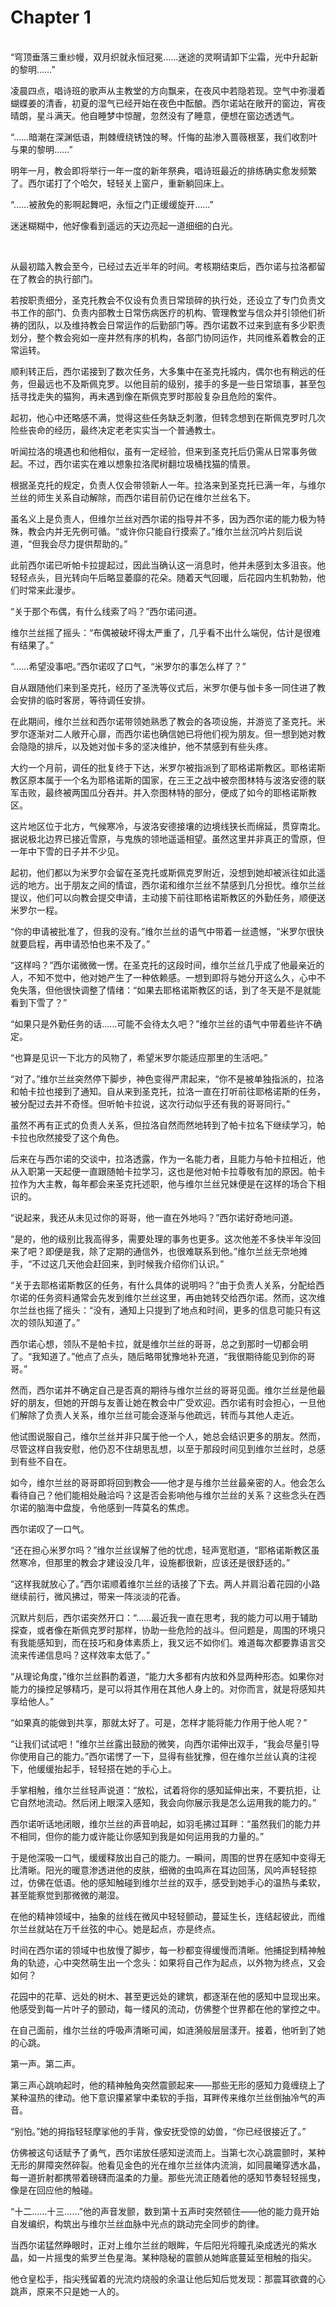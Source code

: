 # Chapter 1

<br>
“穹顶垂落三重纱幔，双月织就永恒冠冕……迷途的灵啊请卸下尘霜，光中升起新的黎明……”

凌晨四点，唱诗班的歌声从主教堂的方向飘来，在夜风中若隐若现。空气中弥漫着蝴蝶姜的清香，初夏的湿气已经开始在夜色中酝酿。西尔诺站在敞开的窗边，宵夜晴朗，星斗满天。他自睡梦中惊醒，忽然没有了睡意，便想在窗边透透气。

“……暗潮在深渊低语，荆棘缠绕锈蚀的琴。忏悔的盐渗入蔷薇根茎，我们收割叶与果的黎明……”

明年一月，教会即将举行一年一度的新年祭典，唱诗班最近的排练确实愈发频繁了。西尔诺打了个哈欠，轻轻关上窗户，重新躺回床上。

“……被赦免的影啊起舞吧，永恒之门正缓缓旋开……”

迷迷糊糊中，他好像看到遥远的天边亮起一道细细的白光。

<br>

从最初踏入教会至今，已经过去近半年的时间。考核期结束后，西尔诺与拉洛都留在了教会的执行部门。

若按职责细分，圣克托教会不仅设有负责日常琐碎的执行处，还设立了专门负责文书工作的部门、负责内部教士日常伤病医疗的机构、管理教堂与信众并引领他们祈祷的团队，以及维持教会日常运作的后勤部门等。西尔诺数不过来到底有多少职责划分，整个教会宛如一座井然有序的机构，各部门协同运作，共同维系着教会的正常运转。

顺利转正后，西尔诺接到了数次任务，大多集中在圣克托城内，偶尔也有稍远的任务，但最远也不及斯佩克罗。以他目前的级别，接手的多是一些日常琐事，甚至包括寻找走失的猫狗，再未遇到像在斯佩克罗时那般复杂且危险的案件。

起初，他心中还略感不满，觉得这些任务缺乏刺激，但转念想到在斯佩克罗时几次险些丧命的经历，最终决定老老实实当一个普通教士。

听闻拉洛的境遇也和他相似，虽有一定经验，但来到圣克托后仍需从日常事务做起。不过，西尔诺实在难以想象拉洛爬树翻垃圾桶找猫的情景。

根据圣克托的规定，负责人仅会带领新人一年。拉洛来到圣克托已满一年，与维尔兰丝的师生关系自动解除，而西尔诺目前仍记在维尔兰丝名下。

虽名义上是负责人，但维尔兰丝对西尔诺的指导并不多，因为西尔诺的能力极为特殊，教会内并无先例可循。“或许你只能自行摸索了。”维尔兰丝沉吟片刻后说道，“但我会尽力提供帮助的。”

此前西尔诺已听帕卡拉提起过，因此当确认这一消息时，他并未感到太多沮丧。他轻轻点头，目光转向午后略显萎靡的花朵。随着天气回暖，后花园内生机勃勃，他们时常来此漫步。

“关于那个布偶，有什么线索了吗？”西尔诺问道。

维尔兰丝摇了摇头：“布偶被破坏得太严重了，几乎看不出什么端倪，估计是很难有结果了。”

“……希望没事吧。”西尔诺叹了口气，“米罗尔的事怎么样了？”

自从跟随他们来到圣克托，经历了圣洗等仪式后，米罗尔便与伽卡多一同住进了教会安排的临时客房，等待调任安排。

在此期间，维尔兰丝和西尔诺带领她熟悉了教会的各项设施，并游览了圣克托。米罗尔逐渐对二人敞开心扉，而西尔诺也确信她已将他们视为朋友。但一想到她对教会隐隐的排斥，以及她对伽卡多的坚决维护，他不禁感到有些头疼。

大约一个月前，调任的批复终于下达，米罗尔被指派到了耶格诺斯教区。耶格诺斯教区原本属于一个名为耶格诺斯的国家，在三王之战中被奈图林特与波洛安德的联军击败，最终被两国瓜分吞并。并入奈图林特的部分，便成了如今的耶格诺斯教区。

这片地区位于北方，气候寒冷，与波洛安德接壤的边境线狭长而绵延，贯穿南北。据说极北边界已接近雪原，与鬼族的领地遥遥相望。虽然这里并非真正的雪原，但一年中下雪的日子并不少见。

起初，他们都以为米罗尔会留在圣克托或斯佩克罗附近，没想到她却被派往如此遥远的地方。出于朋友之间的情谊，西尔诺和维尔兰丝不禁感到几分担忧。维尔兰丝提议，他们可以向教会提交申请，主动接下前往耶格诺斯教区的外勤任务，顺便送米罗尔一程。

“你的申请被批准了，但我的没有。”维尔兰丝的语气中带着一丝遗憾，“米罗尔很快就要启程，再申请恐怕也来不及了。”

“这样吗？”西尔诺微微一愣。在圣克托的这段时间，维尔兰丝几乎成了他最亲近的人，不知不觉中，他对她产生了一种依赖感。一想到即将与她分开这么久，心中不免失落，但他很快调整了情绪：“如果去耶格诺斯教区的话，到了冬天是不是就能看到下雪了？”

“如果只是外勤任务的话……可能不会待太久吧？”维尔兰丝的语气中带着些许不确定。

“也算是见识一下北方的风物了，希望米罗尔能适应那里的生活吧。”

“对了。”维尔兰丝突然停下脚步，神色变得严肃起来，“你不是被单独指派的，拉洛和帕卡拉也接到了通知。自从来到圣克托，拉洛一直在打听前往耶格诺斯的任务，被分配过去并不奇怪。但听帕卡拉说，这次行动似乎还有我的哥哥同行。”

虽然不再有正式的负责人关系，但拉洛自然而然地转到了帕卡拉名下继续学习，帕卡拉也欣然接受了这个角色。

后来在与西尔诺的交谈中，拉洛透露，作为一名能力者，且能力与帕卡拉相近，他从入职第一天起便一直跟随帕卡拉学习，这也是他对帕卡拉尊敬有加的原因。帕卡拉作为大主教，每年都会来圣克托述职，他与维尔兰丝兄妹便是在这样的场合下相识的。

“说起来，我还从未见过你的哥哥，他一直在外地吗？”西尔诺好奇地问道。

“是的，他的级别比我高得多，需要处理的事务也更多。这次他差不多快半年没回来了吧？即便是我，除了定期的通信外，也很难联系到他。”维尔兰丝无奈地摊手，“不过这几天他会赶回来，到时候我介绍你们认识。”

“关于去耶格诺斯教区的任务，有什么具体的说明吗？”由于负责人关系，分配给西尔诺的任务资料通常会先发到维尔兰丝这里，再由她转交给西尔诺。然而，这次维尔兰丝也摇了摇头：“没有，通知上只提到了地点和时间，更多的信息可能只有这次的领队知道了。”

西尔诺心想，领队不是帕卡拉，就是维尔兰丝的哥哥，总之到那时一切都会明了。“我知道了。”他点了点头，随后略带犹豫地补充道，“我很期待能见到你的哥哥。”

然而，西尔诺并不确定自己是否真的期待与维尔兰丝的哥哥见面。维尔兰丝是他最好的朋友，但她的开朗与友善让她在教会中广受欢迎。西尔诺有时会担心，一旦他们解除了负责人关系，维尔兰丝可能会逐渐与他疏远，转而与其他人走近。

他试图说服自己，维尔兰丝并非只属于他一个人，她总会结识更多的朋友。然而，尽管这样自我安慰，他仍忍不住胡思乱想，以至于那段时间见到维尔兰丝时，总感到有些不自在。

如今，维尔兰丝的哥哥即将回到教会——他才是与维尔兰丝最亲密的人。他会怎么看待自己？他们能相处融洽吗？这是否会影响他与维尔兰丝的关系？这些念头在西尔诺的脑海中盘旋，令他感到一阵莫名的焦虑。

西尔诺叹了一口气。

“还在担心米罗尔吗？”维尔兰丝误解了他的忧虑，轻声宽慰道，“耶格诺斯教区虽然寒冷，但那里的教会才建设没几年，设施都很新，应该还是很舒适的。”

“这样我就放心了。”西尔诺顺着维尔兰丝的话接了下去。两人并肩沿着花园的小路继续前行，微风拂过，带来一阵淡淡的花香。

沉默片刻后，西尔诺突然开口：“……最近我一直在思考，我的能力可以用于辅助探查，或者像在斯佩克罗时那样，协助一些危险的战斗。但问题是，周围的环境只有我能感知到，而在技巧和身体素质上，我又远不如你们。难道每次都要靠语言交流来传递信息吗？这样效率太低了。”

“从理论角度，”维尔兰丝斟酌着道，“能力大多都有内放和外显两种形态。如果你对能力的操控足够精巧，是可以将其作用在其他人身上的。对你而言，就是将感知共享给他人。”

“如果真的能做到共享，那就太好了。可是，怎样才能将能力作用于他人呢？”

“让我们试试吧！”维尔兰丝露出鼓励的微笑，向西尔诺伸出双手，“我会尽量引导你使用自己的能力。”西尔诺愣了一下，显得有些犹豫，但在维尔兰丝认真的注视下，他缓缓抬起手，轻轻搭在她的手心上。

手掌相触，维尔兰丝轻声说道：“放松，试着将你的感知延伸出来，不要抗拒，让它自然地流动。然后闭上眼深入感知，我会向你展示我是怎么运用我的能力的。”

西尔诺听话地闭眼，维尔兰丝的声音响起，如羽毛拂过耳畔：“虽然我们的能力并不相同，但你的能力或许能让你感知到我是如何运用我的力量的。”

于是他深吸一口气，缓缓释放出自己的能力。一瞬间，周围的世界在感知中变得无比清晰。阳光的暖意渗透进他的皮肤，细微的虫鸣声在耳边回荡，风吟声轻轻掠过，仿佛在低语。他的感知触碰到维尔兰丝的双手，感受到她手心的温热与柔软，甚至能察觉到那微微的潮湿。

在他的精神领域中，抽象的丝线在微风中轻轻颤动，蔓延生长，连结起彼此，而维尔兰丝就站在万千丝弦的中心。她是起点，亦是终点。

时间在西尔诺的领域中也放慢了脚步，每一秒都变得缓慢而清晰。他捕捉到精神触角的轨迹，心中突然萌生出一个念头：如果将自己作为起点，以外物为终点，又会如何？

花园中的花草、远处的树木、甚至更远处的建筑，都逐渐在他的感知中显现出来。他感受到每一片叶子的颤动，每一缕风的流动，仿佛整个世界都在他的掌控之中。

在自己面前，维尔兰丝的呼吸声清晰可闻，如涟漪般层层漾开。接着，他听到了她的心跳。

第一声。第二声。

第三声心跳响起时，他的精神触角突然震颤起来——那些无形的感知力竟缠绕上了某种温热的律动。他下意识攥紧掌中柔软的手指，耳畔传来维尔兰丝倒抽冷气的声音。

“别怕。”她的拇指轻轻摩挲他的手背，像安抚受惊的幼兽，“你已经很接近了。”

仿佛被这句话赋予了勇气，西尔诺放任感知逆流而上。当第七次心跳震颤时，某种无形的屏障突然碎裂。他看见金色的光在维尔兰丝体内流淌，如同晨曦穿透水晶，每一道折射都携带着磅礴而温柔的力量。那些光流正随着他的感知节奏轻轻摇曳，像是在回应他的触碰。

“十二……十三……”他的声音发颤，数到第十五声时突然顿住——他的能力竟开始自发编织，构筑出与维尔兰丝血脉中光点的跳动完全同步的韵律。

当西尔诺猛然睁眼时，正对上维尔兰丝的眼眸，午后阳光将瞳孔染成透光的紫水晶，如一片摇曳的紫罗兰色星海。某种隐秘的震颤从她眸底蔓延至相触的指尖。

他仓皇松手，指尖残留着的光流灼烧般的余温让他后知后觉发现：那震耳欲聋的心跳声，原来不只是她一人的。
